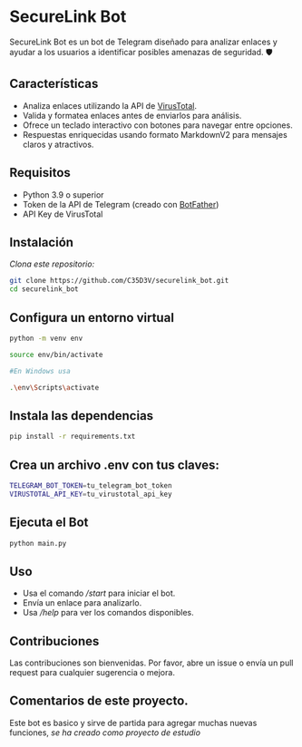 # SecureLink Bot
SecureLink Bot es un bot de Telegram diseñado para analizar enlaces y ayudar a los usuarios a identificar posibles amenazas de seguridad. 🛡️

## Características

- Analiza enlaces utilizando la API de [VirusTotal](https://www.virustotal.com).
- Valida y formatea enlaces antes de enviarlos para análisis.
- Ofrece un teclado interactivo con botones para navegar entre opciones.
- Respuestas enriquecidas usando formato MarkdownV2 para mensajes claros y atractivos.

## Requisitos

- Python 3.9 o superior
- Token de la API de Telegram (creado con [BotFather](https://core.telegram.org/bots#botfather))
- API Key de VirusTotal

## Instalación

_Clona este repositorio:_
   ```bash
   git clone https://github.com/C35D3V/securelink_bot.git
   cd securelink_bot
   ```

## Configura un entorno virtual
```bash
python -m venv env

source env/bin/activate  

#En Windows usa 

.\env\Scripts\activate
```

## Instala las dependencias
```bash
pip install -r requirements.txt
```

## Crea un archivo .env con tus claves:
```bash
TELEGRAM_BOT_TOKEN=tu_telegram_bot_token
VIRUSTOTAL_API_KEY=tu_virustotal_api_key
```

## Ejecuta el Bot
```bash
python main.py
```

## Uso
- Usa el comando */start* para iniciar el bot.
- Envía un enlace para analizarlo.
- Usa */help* para ver los comandos disponibles.

## Contribuciones

Las contribuciones son bienvenidas. Por favor, abre un issue o envía un pull request para cualquier sugerencia o mejora.

## Comentarios de este proyecto.

Este bot es basico y sirve de partida para agregar muchas nuevas funciones, *se ha creado como proyecto de estudio*
